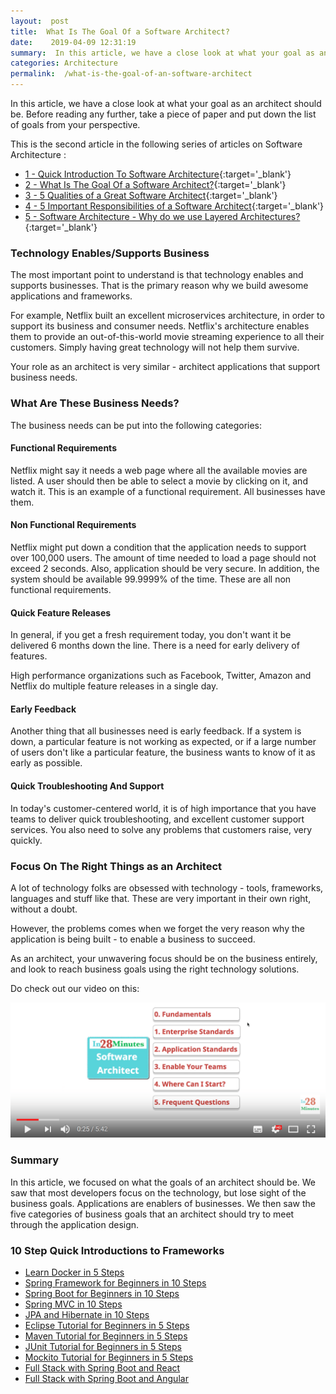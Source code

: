 ```yaml
---
layout:  post
title:  What Is The Goal Of a Software Architect?
date:    2019-04-09 12:31:19
summary:  In this article, we have a close look at what your goal as an architect should be. Before reading any further, take a piece of paper and put down the list of goals from your perspective. 
categories: Architecture
permalink:  /what-is-the-goal-of-an-software-architect
---
```


In this article, we have a close look at what your goal as an architect should be. Before reading any further, take a piece of paper and put down the list of goals from your perspective.

This is the second article in the following series of articles on Software Architecture :
- [1 - Quick Introduction To Software Architecture](/introduction-to-software-architecture){:target='_blank'}
- [2 - What Is The Goal Of a Software Architect?](/what-is-the-goal-of-an-software-architect){:target='_blank'}
- [3 - 5 Qualities of a Great Software Architect](/five-important-qualities-of-a-software-architect){:target='_blank'}
- [4 - 5 Important Responsibilities of a Software Architect](/five-important-responsibilities-of-a-software-architect){:target='_blank'}
- [5 - Software Architecture - Why do we use Layered Architectures?](/software-architecture-why-should-we-use-layered-architecture){:target='_blank'}

### Technology Enables/Supports Business

The most important point to understand is that technology enables and supports businesses. That is the primary reason why we build awesome applications and frameworks. 

For example, Netflix built an excellent microservices architecture, in order to support its business and consumer needs. Netflix's architecture enables them to provide an out-of-this-world movie streaming experience to all their customers. Simply having great technology will not help them survive. 

Your role as an architect is very similar - architect applications that support business needs. 

### What Are These Business Needs?

The business needs can be put into the following categories:

#### Functional Requirements

Netflix might say it needs a web page where all the available movies are listed. A user should then be able to select a movie by clicking on it, and watch it. This is an example of a functional requirement. All businesses have them.

#### Non Functional Requirements

Netflix might put down a condition that the application needs to support over 100,000 users. The amount of time needed to load a page should not exceed 2 seconds. Also, application should be very secure. In addition, the system should be available 99.9999% of the time. These are all non functional requirements.

#### Quick Feature Releases

In general, if you get a fresh requirement today, you don't want it be delivered 6 months down the line. There is a need for early delivery of features. 

High performance organizations such as Facebook, Twitter, Amazon and Netflix do multiple feature releases in a single day. 

#### Early Feedback

Another thing that all businesses need is early feedback. If a system is down, a particular feature is not working as expected, or if a large number of users don't like a particular feature, the business wants to know of it as early as possible. 

#### Quick Troubleshooting And Support   

In today's customer-centered world, it is of high importance that you have teams to deliver quick troubleshooting, and excellent customer support services. You also need to solve any problems that customers raise, very quickly.

### Focus On The Right Things as an Architect

A lot of technology folks are obsessed with technology - tools, frameworks, languages and stuff like that. These are very important in their own right, without a doubt. 

However, the problems comes when we forget the very reason why the application is being built - to enable a business to succeed. 

As an architect, your unwavering focus should be on the business entirely, and look to reach business goals using the right technology solutions.

Do check out our video on this:

[![image info](/images/Capture-042-01.png)](https://www.youtube.com/watch?v=kpGG-GxM2DA)

### Summary

In this article, we focused on what the goals of an architect should be. We saw that most developers focus on the technology, but lose sight of the business goals. Applications are enablers of businesses. We then saw the five categories of business goals that an architect should try to meet through the application design.


### 10 Step Quick Introductions to Frameworks

- [Learn Docker in 5 Steps](https://www.youtube.com/watch?v=Rt5G5Gj7RP0)
- [Spring Framework for Beginners in 10 Steps](https://courses.in28minutes.com/p/spring-framework-for-beginners)
- [Spring Boot for Beginners in 10 Steps](https://courses.in28minutes.com/p/spring-boot-for-beginners-in-10-steps)
- [Spring MVC in 10 Steps](https://www.youtube.com/watch?v=BjNhGaZDr0Y)
- [JPA and Hibernate in 10 Steps](https://courses.in28minutes.com/p/jpa-and-hibernate-tutorial-for-beginners-with-spring-boot)
- [Eclipse Tutorial for Beginners in 5 Steps](https://courses.in28minutes.com/p/eclipse-tutorial-for-beginners)
- [Maven Tutorial for Beginners in 5 Steps](https://courses.in28minutes.com/p/maven-tutorial-for-beginners-in-5-steps)
- [JUnit Tutorial for Beginners in 5 Steps](https://courses.in28minutes.com/p/junit-tutorial-for-beginners)
- [Mockito Tutorial for Beginners in 5 Steps](https://courses.in28minutes.com/p/mockito-for-beginner-in-5-steps)
- [Full Stack with Spring Boot and React](https://www.youtube.com/watch?v=SWXuXhZkNQc)
- [Full Stack with Spring Boot and Angular](https://www.youtube.com/watch?v=8ueiZf988qY)
